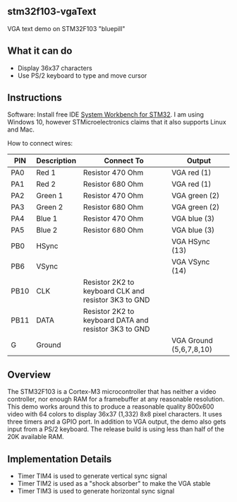 ## stm32f103-vgaText
VGA text demo on STM32F103 "bluepill"

## What it can do
* Display 36x37 characters
* Use PS/2 keyboard to type and move cursor

## Instructions
Software: Install free IDE [System Workbench for STM32](https://www.st.com/en/development-tools/sw4stm32.html/). I am using Windows 10, however STMicroelectronics claims that it also supports Linux and Mac.

How to connect wires:

| PIN | Description | Connect To | Output |
| --- | ----------- | ---------- | ------ |
| PA0 | Red 1 | Resistor 470 Ohm | VGA red (1)
| PA1 | Red 2 | Resistor 680 Ohm | VGA red (1)
| PA2 | Green 1 | Resistor 470 Ohm | VGA green (2)
| PA3 | Green 2 | Resistor 680 Ohm | VGA green (2)
| PA4 | Blue 1 | Resistor 470 Ohm | VGA blue (3)
| PA5 | Blue 2 | Resistor 680 Ohm | VGA blue (3)
| PB0 | HSync | | VGA HSync (13)
| PB6 | VSync | | VGA VSync (14)
| PB10 | CLK | Resistor 2K2 to keyboard CLK and resistor 3K3 to GND
| PB11 | DATA | Resistor 2K2 to keyboard DATA and resistor 3K3 to GND
| G | Ground | | VGA Ground (5,6,7,8,10)

## Overview
The STM32F103 is a Cortex-M3 microcontroller that has neither a video controller, nor enough RAM for a framebuffer at any reasonable resolution.
This demo works around this to produce a reasonable quality 800x600 video with 64 colors to display 36x37 (1,332) 8x8 pixel characters. It uses three timers and a GPIO port. In addition to VGA output, the demo also gets input from a PS/2 keyboard.
The release build is using less than half of the 20K available RAM.

## Implementation Details
* Timer TIM4 is used to generate vertical sync signal
* Timer TIM2 is used as a "shock absorber" to make the VGA stable
* Timer TIM3 is used to generate horizontal sync signal


